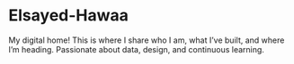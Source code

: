 # Elsayed-Hawaa
My digital home! This is where I share who I am, what I’ve built, and where I’m heading. Passionate about data, design, and continuous learning.
